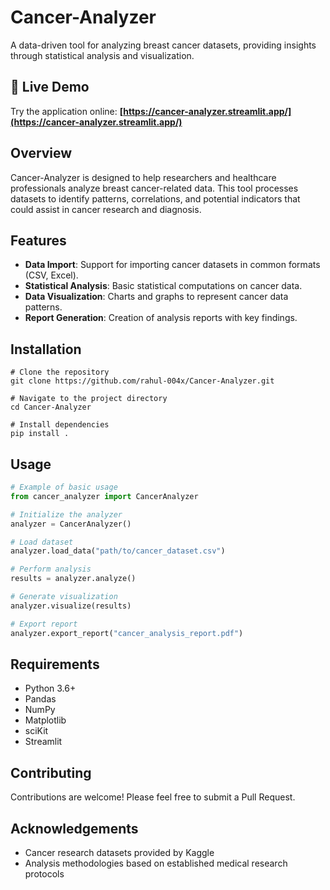# Cancer-Analyzer

A data-driven tool for analyzing breast cancer datasets, providing insights through statistical analysis and visualization.

## 🚀 Live Demo

Try the application online: **[https://cancer-analyzer.streamlit.app/](https://cancer-analyzer.streamlit.app/)**

## Overview

Cancer-Analyzer is designed to help researchers and healthcare professionals analyze breast cancer-related data. This tool processes datasets to identify patterns, correlations, and potential indicators that could assist in cancer research and diagnosis.

## Features

- **Data Import**: Support for importing cancer datasets in common formats (CSV, Excel).
- **Statistical Analysis**: Basic statistical computations on cancer data.
- **Data Visualization**: Charts and graphs to represent cancer data patterns.
- **Report Generation**: Creation of analysis reports with key findings.

## Installation

```
# Clone the repository
git clone https://github.com/rahul-004x/Cancer-Analyzer.git

# Navigate to the project directory
cd Cancer-Analyzer

# Install dependencies
pip install .
```

## Usage

```python
# Example of basic usage
from cancer_analyzer import CancerAnalyzer

# Initialize the analyzer
analyzer = CancerAnalyzer()

# Load dataset
analyzer.load_data("path/to/cancer_dataset.csv")

# Perform analysis
results = analyzer.analyze()

# Generate visualization
analyzer.visualize(results)

# Export report
analyzer.export_report("cancer_analysis_report.pdf")
```

## Requirements

- Python 3.6+
- Pandas
- NumPy
- Matplotlib
- sciKit
- Streamlit

## Contributing

Contributions are welcome! Please feel free to submit a Pull Request.

## Acknowledgements

- Cancer research datasets provided by Kaggle
- Analysis methodologies based on established medical research protocols